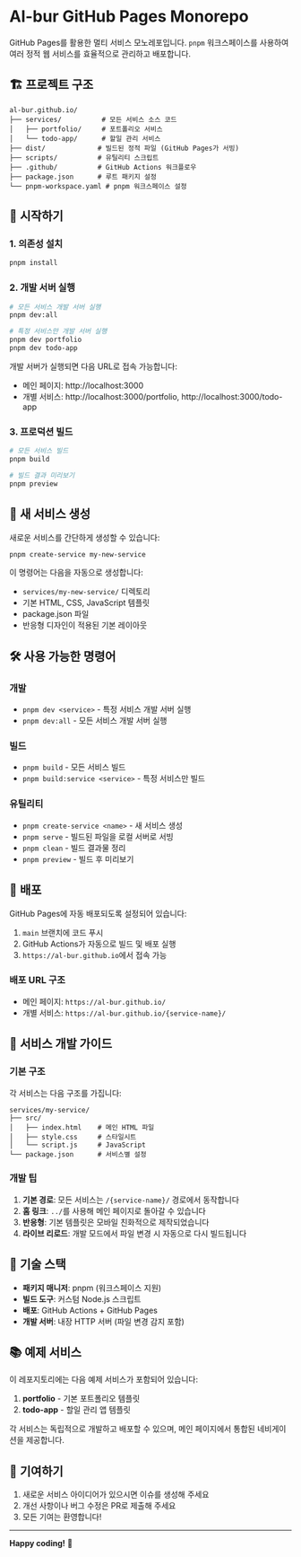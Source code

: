 # Al-bur GitHub Pages Monorepo

GitHub Pages를 활용한 멀티 서비스 모노레포입니다. `pnpm` 워크스페이스를 사용하여 여러 정적 웹 서비스를 효율적으로 관리하고 배포합니다.

## 🏗️ 프로젝트 구조

```
al-bur.github.io/
├── services/          # 모든 서비스 소스 코드
│   ├── portfolio/     # 포트폴리오 서비스
│   └── todo-app/      # 할일 관리 서비스
├── dist/             # 빌드된 정적 파일 (GitHub Pages가 서빙)
├── scripts/          # 유틸리티 스크립트
├── .github/          # GitHub Actions 워크플로우
├── package.json      # 루트 패키지 설정
└── pnpm-workspace.yaml # pnpm 워크스페이스 설정
```

## 🚀 시작하기

### 1. 의존성 설치
```bash
pnpm install
```

### 2. 개발 서버 실행
```bash
# 모든 서비스 개발 서버 실행
pnpm dev:all

# 특정 서비스만 개발 서버 실행
pnpm dev portfolio
pnpm dev todo-app
```

개발 서버가 실행되면 다음 URL로 접속 가능합니다:
- 메인 페이지: http://localhost:3000
- 개별 서비스: http://localhost:3000/portfolio, http://localhost:3000/todo-app

### 3. 프로덕션 빌드
```bash
# 모든 서비스 빌드
pnpm build

# 빌드 결과 미리보기
pnpm preview
```

## 📝 새 서비스 생성

새로운 서비스를 간단하게 생성할 수 있습니다:

```bash
pnpm create-service my-new-service
```

이 명령어는 다음을 자동으로 생성합니다:
- `services/my-new-service/` 디렉토리
- 기본 HTML, CSS, JavaScript 템플릿
- package.json 파일
- 반응형 디자인이 적용된 기본 레이아웃

## 🛠️ 사용 가능한 명령어

### 개발
- `pnpm dev <service>` - 특정 서비스 개발 서버 실행
- `pnpm dev:all` - 모든 서비스 개발 서버 실행

### 빌드
- `pnpm build` - 모든 서비스 빌드
- `pnpm build:service <service>` - 특정 서비스만 빌드

### 유틸리티
- `pnpm create-service <name>` - 새 서비스 생성
- `pnpm serve` - 빌드된 파일을 로컬 서버로 서빙
- `pnpm clean` - 빌드 결과물 정리
- `pnpm preview` - 빌드 후 미리보기

## 🚀 배포

GitHub Pages에 자동 배포되도록 설정되어 있습니다:

1. `main` 브랜치에 코드 푸시
2. GitHub Actions가 자동으로 빌드 및 배포 실행
3. `https://al-bur.github.io`에서 접속 가능

### 배포 URL 구조
- 메인 페이지: `https://al-bur.github.io/`
- 개별 서비스: `https://al-bur.github.io/{service-name}/`

## 🎨 서비스 개발 가이드

### 기본 구조
각 서비스는 다음 구조를 가집니다:

```
services/my-service/
├── src/
│   ├── index.html    # 메인 HTML 파일
│   ├── style.css     # 스타일시트
│   └── script.js     # JavaScript
└── package.json      # 서비스별 설정
```

### 개발 팁
1. **기본 경로**: 모든 서비스는 `/{service-name}/` 경로에서 동작합니다
2. **홈 링크**: `../`를 사용해 메인 페이지로 돌아갈 수 있습니다
3. **반응형**: 기본 템플릿은 모바일 친화적으로 제작되었습니다
4. **라이브 리로드**: 개발 모드에서 파일 변경 시 자동으로 다시 빌드됩니다

## 🔧 기술 스택

- **패키지 매니저**: pnpm (워크스페이스 지원)
- **빌드 도구**: 커스텀 Node.js 스크립트
- **배포**: GitHub Actions + GitHub Pages
- **개발 서버**: 내장 HTTP 서버 (파일 변경 감지 포함)

## 📚 예제 서비스

이 레포지토리에는 다음 예제 서비스가 포함되어 있습니다:

1. **portfolio** - 기본 포트폴리오 템플릿
2. **todo-app** - 할일 관리 앱 템플릿

각 서비스는 독립적으로 개발하고 배포할 수 있으며, 메인 페이지에서 통합된 네비게이션을 제공합니다.

## 🤝 기여하기

1. 새로운 서비스 아이디어가 있으시면 이슈를 생성해 주세요
2. 개선 사항이나 버그 수정은 PR로 제출해 주세요
3. 모든 기여는 환영합니다!

---

**Happy coding!** 🎉
